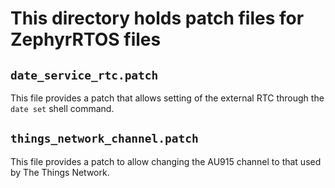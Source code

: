 # This directory holds patch files for ZephyrRTOS files

## `date_service_rtc.patch`

This file provides a patch that allows setting of the external RTC through the `date set` shell command.

## `things_network_channel.patch`

This file provides a patch to allow changing the AU915 channel to that used by The Things Network.